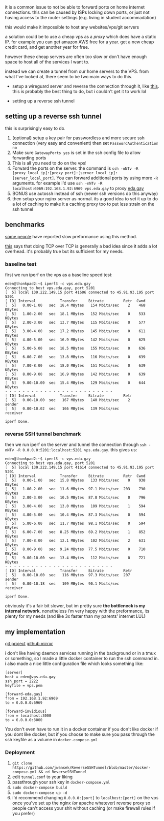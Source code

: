 it is a common issue to not be able to forward ports on home internet connections. this can be caused by ISPs locking down ports, or just not having access to the router settings (e.g. living in student accommadation)

this would make it impossible to host any websites/vps/git servers

a solution could be to use a cheap vps as a *proxy* which does have a static IP. for example you can get amazon AWS free for a year. get a new cheap credit card, and get another year for free.

however these cheap servers are often too slow or don't have enough space to host all of the services I want to.

instead we can create a tunnel from our home servers to the VPS. from what I've looked at, there seem to be two main ways to do this. 

- setup a wireguard server and reverse the connection through it, like [this](https://www.aapelivuorinen.com/blog/2020/09/17/wireguard-reverse-proxy/). this is probably the best thing to do, but i couldn't get it to work lol

- setting up a reverse ssh tunnel

## setting up a reverse ssh tunnel

this is surprisingly easy to do.

1. (optional) setup a key pair for passwordless and more secure ssh connection (very easy and convenient) then set `PasswordAuthentication no`
2. Make sure `GatewayPorts yes` is set in the ssh config file to allow forwarding ports
3. This is all you need to do on the vps!
4. Forward the ports on the server. the command is `ssh -nNTv -R [proxy_local_ip]:[proxy_port]:[server_local_ip]:[server_local_port]`. You can forward additional ports by using more `-R` arguments. for example i'd use `ssh -nNTv -R localhost:6969:192.168.1.92:6969 vps.eda.gay` to proxy [eda.gay](https://eda.gay)
5. BONUS use autossh instead of ssh (newer ssh versions do this anyway)
6. then setup your nginx server as normal. its a good idea to set it up to do a lot of caching to make it a caching proxy too to put less strain on the ssh tunnel

## benchmarks

[some people](https://serverfault.com/questions/529528/ssh-tunnel-speed-is-very-slow) have reported slow preformance using this method. 

[this](https://sites.inka.de/~W1011/devel/tcp-tcp.html) says that doing TCP over TCP is generally a bad idea since it adds a lot overhead. it's probably true but its sufficient for my needs.

### baseline test

first we run iperf on the vps as a baseline speed test:

```
eden@thonkpad2:~$ iperf3 -c vps.eda.gay
Connecting to host vps.eda.gay, port 5201
[  5] local 139.222.149.15 port 41606 connected to 45.91.93.195 port 5201
[ ID] Interval           Transfer     Bitrate         Retr  Cwnd
[  5]   0.00-1.00   sec  18.4 MBytes   154 Mbits/sec    2    468 KBytes
[  5]   1.00-2.00   sec  18.1 MBytes   152 Mbits/sec    0    533 KBytes
[  5]   2.00-3.00   sec  13.7 MBytes   115 Mbits/sec    0    577 KBytes
[  5]   3.00-4.00   sec  17.2 MBytes   145 Mbits/sec    0    611 KBytes
[  5]   4.00-5.00   sec  16.9 MBytes   142 Mbits/sec    0    625 KBytes
[  5]   5.00-6.00   sec  18.5 MBytes   155 Mbits/sec    0    636 KBytes
[  5]   6.00-7.00   sec  13.8 MBytes   116 Mbits/sec    0    639 KBytes
[  5]   7.00-8.00   sec  18.0 MBytes   151 Mbits/sec    0    639 KBytes
[  5]   8.00-9.00   sec  16.9 MBytes   142 Mbits/sec    0    639 KBytes
[  5]   9.00-10.00  sec  15.4 MBytes   129 Mbits/sec    0    644 KBytes
- - - - - - - - - - - - - - - - - - - - - - - - -
[ ID] Interval           Transfer     Bitrate         Retr
[  5]   0.00-10.00  sec   167 MBytes   140 Mbits/sec    2             sender
[  5]   0.00-10.02  sec   166 MBytes   139 Mbits/sec                  receiver

iperf Done.
```

### reverse SSH tunnel benchmark

then we run iperf on the server and tunnel the connection through `ssh -nNTv -R 0.0.0.0:5201:localhost:5201 vps.eda.gay`. this gives us:

```
eden@thonkpad2:~$ iperf3 -c vps.eda.gay
Connecting to host vps.eda.gay, port 5201
[  5] local 139.222.149.15 port 41614 connected to 45.91.93.195 port 5201
[ ID] Interval           Transfer     Bitrate         Retr  Cwnd
[  5]   0.00-1.00   sec  15.8 MBytes   133 Mbits/sec    0    938 KBytes
[  5]   1.00-2.00   sec  11.6 MBytes  97.1 Mbits/sec  203    730 KBytes
[  5]   2.00-3.00   sec  10.5 MBytes  87.8 Mbits/sec    0    796 KBytes
[  5]   3.00-4.00   sec  13.0 MBytes   109 Mbits/sec    1    594 KBytes
[  5]   4.00-5.00   sec  10.4 MBytes  87.3 Mbits/sec    0    594 KBytes
[  5]   5.00-6.00   sec  11.7 MBytes  98.1 Mbits/sec    0    594 KBytes
[  5]   6.00-7.00   sec  8.25 MBytes  69.2 Mbits/sec    1    852 KBytes
[  5]   7.00-8.00   sec  12.1 MBytes   102 Mbits/sec    2    631 KBytes
[  5]   8.00-9.00   sec  9.24 MBytes  77.5 Mbits/sec    0    710 KBytes
[  5]   9.00-10.00  sec  13.4 MBytes   112 Mbits/sec    0    721 KBytes
- - - - - - - - - - - - - - - - - - - - - - - - -
[ ID] Interval           Transfer     Bitrate         Retr
[  5]   0.00-10.00  sec   116 MBytes  97.3 Mbits/sec  207             sender
[  5]   0.00-10.18  sec   109 MBytes  90.1 Mbits/sec                  receiver

iperf Done.
```

obviously it's a fair bit slower, but im pretty sure **the bottleneck is my internal network**. nonetheless i'm very happy with the preformance, its plenty for my needs (and like 3x faster than my parents' internet LUL)

## my implementation

[git project](https://git.eda.gay/ReverseSSHTunnel/files.html) [github mirror](https://github.com/jwansek/ReverseSSHTunnel)

i don't like having daemon services running in the background or in a tmux or something, so I made a little docker container to run the ssh command in. i also made a nice little configuration file which looks something like:

```
[server]
host = eden@vps.eda.gay
ssh_port = 2222
keyfile = vps.pem

[forward-eda.gay]
from = 192.168.1.92:6969
to = 0.0.0.0:6969

[forward-invidious]
from = localhost:3000
to = 0.0.0.0:3000
```

You don't even have to run it in a docker container if you don't like docker if you dont like docker, but if you choose to make sure you pass through the ssh keyfile as a volume in `docker-compose.yml`

### Deployment

1. `git clone https://github.com/jwansek/ReverseSSHTunnel/blob/master/docker-compose.yml && cd ReverseSSHTunnel`
2. edit `tunnel.conf` to your liking
3. passthrough your ssh key in `docker-compose.yml`
4. `sudo docker-compose build`
5. `sudo docker-compose up -d`
6. i'd recommend changing `0.0.0.0:[port]` to `localhost:[port]` on the vps once you've set up the nginx (or apache whatever) reverse proxy so people can't access your shit without caching (or make firewall rules if you prefer)
